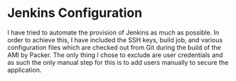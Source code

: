 # Jenkins Configuration

I have tried to automate the provision of Jenkins as much as possible. In order to achieve this, I have included the SSH keys, build job, and various configuration files which are checked out from Git during the build of the AMI by Packer. The only thing I chose to exclude are user credentials and as such the only manual step for this is to add users manually to secure the application.
